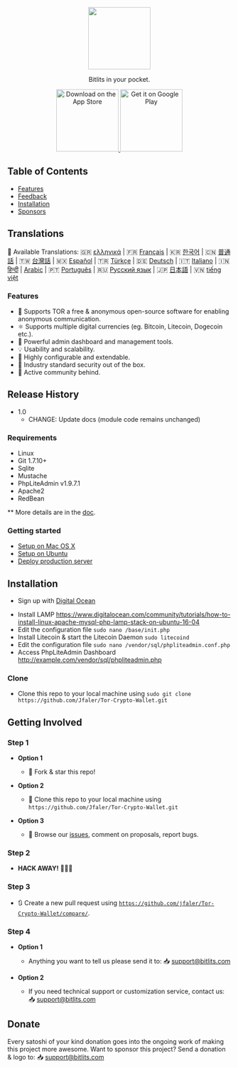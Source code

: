 <p align="center">
<img src="https://i.postimg.cc/HLmRx2My/logo.png" width="140" align="center">
  </p>
<p align="center">
  <a href="https://bitlits.com">
  </a>
</p>

<p align="center">
  Bitlits in your pocket.
</p>

<p align="center">
  <a href="https://itunes.apple.com/us/app/">
    <img alt="Download on the App Store" title="App Store" src="http://i.imgur.com/0n2zqHD.png" width="140">
  </a>

  <a href="https://play.google.com/store/apps/details?id=io.gonative.android.xrwyjq">
    <img alt="Get it on Google Play" title="Google Play" src="http://i.imgur.com/mtGRPuM.png" width="140">
  </a>
</p>

## Table of Contents

- [Features](#features)
- [Feedback](#getting-involved)
- [Installation](#installation)
- [Sponsors](#donate)

## Translations
:memo: Available Translations: 🇬🇷 [ελληνικά](https://github.com/Jfaler/Tor-Crypto-Wallet/blob/master/doc/) | 🇫🇷 [Français](https://github.com/Jfaler/Tor-Crypto-Wallet/blob/master/doc/) | 🇰🇷 [한국어](https://github.com/Jfaler/Tor-Crypto-Wallet/blob/master/doc/KO_README.md) | 🇨🇳 [普通話](https://github.com/Jfaler/Tor-Crypto-Wallet/blob/master/doc/) | 🇹🇼 [台灣話](https://github.com/Jfaler/Tor-Crypto-Wallet/blob/master/doc/) | 🇲🇽 [Español](https://github.com/Jfaler/Tor-Crypto-Wallet/blob/master/doc/) | 🇹🇷 [Türkçe](https://github.com/Jfaler/Tor-Crypto-Wallet/blob/master/doc/) | 🇩🇪 [Deutsch](https://github.com/Jfaler/Tor-Crypto-Wallet/blob/master/doc/) | 🇮🇹 [Italiano](https://github.com/Jfaler/Tor-Crypto-Wallet/blob/master/doc/) | 🇮🇳 [हिन्दी](https://github.com/Jfaler/Tor-Crypto-Wallet/blob/master/doc/) | [Arabic](https://github.com/Jfaler/Tor-Crypto-Wallet/blob/master/doc/) | 🇵🇹 [Português](https://github.com/Jfaler/Tor-Crypto-Wallet/blob/master/doc/) | 🇷🇺 [Русский язык](https://github.com/Jfaler/Tor-Crypto-Wallet/blob/master/doc/) | 🇯🇵 [日本語](https://github.com/Jfaler/Tor-Crypto-Wallet/blob/master/doc/) | 🇻🇳 [tiếng việt](https://github.com/Jfaler/Tor-Crypto-Wallet/blob/master/doc/)

### Features

* 🧠 Supports TOR a free & anonymous open-source software for enabling anonymous communication.
* ⚛️ Supports multiple digital currencies (eg. Bitcoin, Litecoin, Dogecoin etc.).
* 📖 Powerful admin dashboard and management tools.
* 💡 Usability and scalability.
* 🔧 Highly configurable and extendable.
* 🔐 Industry standard security out of the box.
* 💬 Active community behind.

## Release History

* 1.0
    * CHANGE: Update docs (module code remains unchanged)

### Requirements

* Linux
* Git 1.7.10+
* Sqlite
* Mustache
* PhpLiteAdmin v1.9.7.1
* Apache2
* RedBean

** More details are in the [doc](doc).

### Getting started

* [Setup on Mac OS X](doc/setup-local-osx.md)
* [Setup on Ubuntu](doc/setup-local-ubuntu.md)
* [Deploy production server](doc/deploy-production-server.md)

## Installation

* <p>Sign up with <a target="_blank" href="https://m.do.co/c/397fb2277475">Digital Ocean</a><img width="1" height="1" border="0" alt="" style="border:none !important; margin:0px !important;" /></p>
* Install LAMP https://www.digitalocean.com/community/tutorials/how-to-install-linux-apache-mysql-php-lamp-stack-on-ubuntu-16-04
* Edit the configuration file `sudo nano /base/init.php`
* Install Litecoin & start the Litecoin Daemon `sudo litecoind`
* Edit the configuration file `sudo nano /vendor/sql/phpliteadmin.conf.php`
* Access PhpLiteAdmin Dashboard http://example.com/vendor/sql/phpliteadmin.php

### Clone

- Clone this repo to your local machine using `sudo git clone https://github.com/Jfaler/Tor-Crypto-Wallet.git`

## Getting Involved

### Step 1

- **Option 1**
    - 🍴 Fork & star this repo!

- **Option 2**
    - 👯 Clone this repo to your local machine using `https://github.com/Jfaler/Tor-Crypto-Wallet.git`

- **Option 3**
    - 🔔 Browse our [issues](https://github.com/Jfaler/Tor-Crypto-Wallet/issues), comment on proposals, report bugs.

### Step 2

- **HACK AWAY!** 🔨🔨🔨

### Step 3

- 🔃 Create a new pull request using <a href="https://github.com/jfaler/Tor-Crypto-Wallet/compare/" target="_blank">`https://github.com/jfaler/Tor-Crypto-Wallet/compare/`</a>.

### Step 4

- **Option 1**
    - Anything you want to tell us please send it to: 📥 [support@bitlits.com](mailto:support@bitlits.com)
    
- **Option 2**
    - If you need technical support or customization service, contact us: 📥 [support@bitlits.com](mailto:support@bitlits.com)
    
## Donate
Every satoshi of your kind donation goes into the ongoing work of making this project more awesome. Want to sponsor this project? Send a donation & logo to: 📥 [support@bitlits.com](mailto:support@bitlits.com)
